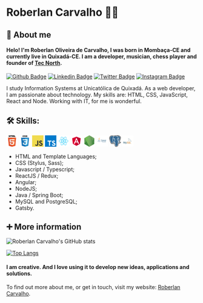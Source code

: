 # Roberlan Carvalho 👨‍💻
 
## 💬 About me

#### Helo! I'm Roberlan Oliveira de Carvalho, I was born in Mombaça-CE and currently live in Quixadá-CE. I am a developer, musician, chess player and founder of [Tec North](https://tecnorth.com.br/).

[![Github Badge](https://img.shields.io/badge/-Github-000?style=flat-square&logo=Github&logoColor=white&link=https://github.com/roberlancarvalho)](https://github.com/roberlancarvalho)
[![Linkedin Badge](https://img.shields.io/badge/-LinkedIn-blue?style=flat-square&logo=Linkedin&logoColor=white&link=https://www.linkedin.com/in/roberlancarvalho/)](https://www.linkedin.com/in/roberlancarvalho/)
[![Twitter Badge](https://img.shields.io/badge/-Twitter-1ca0f1?style=flat-square&labelColor=1ca0f1&logo=twitter&logoColor=white&link=https://twitter.com/roberlancarvalh)](https://twitter.com/roberlancarvalh)
[![Instagram Badge](https://img.shields.io/badge/-Instagram-bc2a8d?style=flat-square&labelColor=bc2a8d&logo=instagram&logoColor=white&link=https://www.instagram.com/roberlancarvalho/)](https://www.instagram.com/roberlancarvalho/)


I study Information Systems at Unicatólica de Quixadá. As a web developer, I am passionate about technology. My skills are: HTML, CSS, JavaScript, React and Node. Working with IT, for me is wonderful.

## 🛠️ Skills:

<code><img height="30" src="https://raw.githubusercontent.com/github/explore/80688e429a7d4ef2fca1e82350fe8e3517d3494d/topics/html/html.png"></code> 
<code><img height="30" src="https://raw.githubusercontent.com/github/explore/80688e429a7d4ef2fca1e82350fe8e3517d3494d/topics/css/css.png"></code> 
<code><img height="30" src="https://raw.githubusercontent.com/github/explore/80688e429a7d4ef2fca1e82350fe8e3517d3494d/topics/javascript/javascript.png"></code> 
<code><img height="30" src="https://raw.githubusercontent.com/github/explore/80688e429a7d4ef2fca1e82350fe8e3517d3494d/topics/typescript/typescript.png"></code>
<code><img height="30" src="https://raw.githubusercontent.com/github/explore/80688e429a7d4ef2fca1e82350fe8e3517d3494d/topics/react/react.png"></code> 
<code><img height="30" src="https://raw.githubusercontent.com/github/explore/80688e429a7d4ef2fca1e82350fe8e3517d3494d/topics/angular/angular.png"></code>
<code><img height="30" src="https://raw.githubusercontent.com/github/explore/80688e429a7d4ef2fca1e82350fe8e3517d3494d/topics/nodejs/nodejs.png"></code>
<code><img height="30" src="https://raw.githubusercontent.com/github/explore/80688e429a7d4ef2fca1e82350fe8e3517d3494d/topics/java/java.png"></code>
<code><img height="30" src="https://raw.githubusercontent.com/github/explore/80688e429a7d4ef2fca1e82350fe8e3517d3494d/topics/postgresql/postgresql.png"></code>
<code><img height="30" src="https://raw.githubusercontent.com/github/explore/80688e429a7d4ef2fca1e82350fe8e3517d3494d/topics/mysql/mysql.png"></code>


* HTML and Template Languages;
* CSS (Stylus, Sass);
* Javascript / Typescript;
* ReactJS / Redux;
* Angular;
* NodeJS;
* Java / Spring Boot;
* MySQL and PostgreSQL;
* Gatsby.


## :heavy_plus_sign: More information

![Roberlan Carvalho's GitHub stats](https://github-readme-stats.vercel.app/api?username=roberlancarvalho&show_icons=true)

[![Top Langs](https://github-readme-stats.vercel.app/api/top-langs/?username=roberlancarvalho)](https://github.com/anuraghazra/github-readme-stats&theme=blue-green)

#### I am creative. And I love using it to develop new ideas, applications and solutions.

To find out more about me, or get in touch, visit my website: [Roberlan Carvalho](http://roberlancarvalho.com/).

<!--
**roberlancarvalho/roberlancarvalho** is a ✨ _special_ ✨ repository because its `README.md` (this file) appears on your GitHub profile.

Here are some ideas to get you started:

- 🔭 I’m currently working on ...
- 🌱 I’m currently learning ...
- 👯 I’m looking to collaborate on ...
- 🤔 I’m looking for help with ...
- 💬 Ask me about ...
- 📫 How to reach me: ...
- 😄 Pronouns: ...
- ⚡ Fun fact: ...
-->
